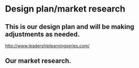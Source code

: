# Design plan/market research

## This is our design plan and will be making adjustments as needed.
http://www.leadershiplearningseries.com/

## Our market research.
